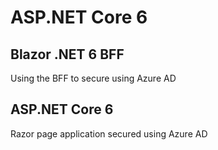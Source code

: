 # ASP.NET Core 6 

## Blazor .NET 6 BFF 

Using the BFF to secure using Azure AD

## ASP.NET Core 6

Razor page application secured using Azure AD